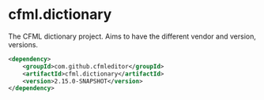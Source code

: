 cfml.dictionary
========

The CFML dictionary project.  Aims to have the different vendor and version, versions.  

```xml
<dependency>
    <groupId>com.github.cfmleditor</groupId>
    <artifactId>cfml.dictionary</artifactId>
    <version>2.15.0-SNAPSHOT</version>
</dependency>
```
